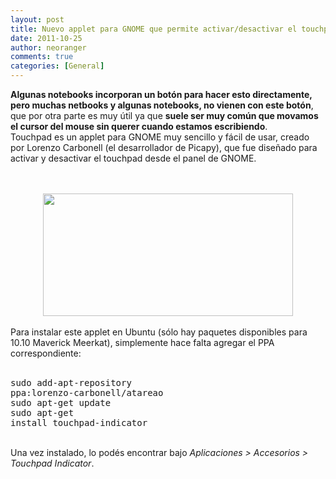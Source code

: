 ```yaml
---
layout: post
title: Nuevo applet para GNOME que permite activar/desactivar el touchpad
date: 2011-10-25
author: neoranger
comments: true
categories: [General]
---
```

<b>Algunas  notebooks incorporan un botón para hacer esto directamente, pero muchas  netbooks y algunas notebooks, no vienen con este botón</b>, que por otra parte es muy útil ya que <b>suele ser muy común que movamos el cursor del mouse sin querer cuando estamos escribiendo</b>.    <a href="http://www.blogger.com/blogger.g?blogID=6980986801463973491" name="more"></a><br />Touchpad es un applet para GNOME muy sencillo y fácil de usar, creado  por Lorenzo Carbonell (el desarrollador de Picapy), que fue diseñado  para activar y desactivar el touchpad desde el panel de GNOME.<br /><br /><br /><div class="separator" style="clear:both;text-align:center;"><a href="http://104.131.75.199/wp-content/uploads/2014/11/d76d9-touchpad-indicator.png" style="margin-left:1em;margin-right:1em;"><img border="0" height="196" src="http://104.131.75.199/wp-content/uploads/2014/11/d76d9-touchpad-indicator.png?w=262" width="400" /></a></div><br />Para instalar este applet en Ubuntu (sólo hay paquetes disponibles para  10.10 Maverick Meerkat), simplemente hace falta agregar el PPA  correspondiente:<br /><br /><pre>sudo add-apt-repository ppa:lorenzo-carbonell/atareao<br />sudo apt-get update<br />sudo apt-get install touchpad-indicator</pre><br />Una vez instalado, lo podés encontrar bajo <i>Aplicaciones &gt; Accesorios &gt; Touchpad Indicator</i>.
